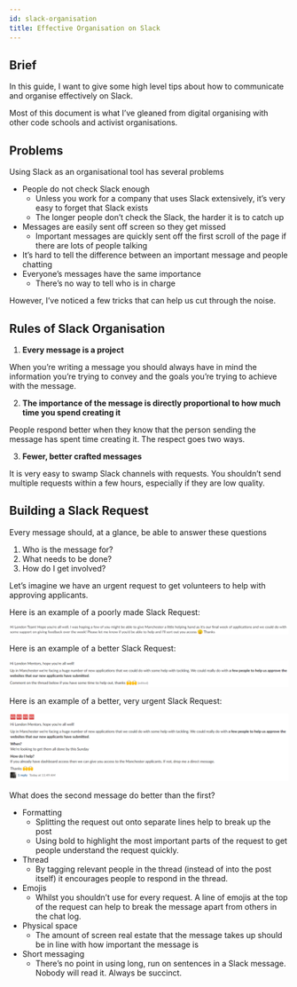 ```yaml
---
id: slack-organisation
title: Effective Organisation on Slack
---
```


## Brief

In this guide, I want to give some high level tips about how to communicate and organise effectively on Slack.

Most of this document is what I’ve gleaned from digital organising with other code schools and activist organisations.

## Problems

Using Slack as an organisational tool has several problems

- People do not check Slack enough
  - Unless you work for a company that uses Slack extensively, it’s very easy to forget that Slack exists
  - The longer people don’t check the Slack, the harder it is to catch up
- Messages are easily sent off screen so they get missed
  - Important messages are quickly sent off the first scroll of the page if there are lots of people talking
- It’s hard to tell the difference between an important message and people chatting
- Everyone’s messages have the same importance
  - There’s no way to tell who is in charge

However, I’ve noticed a few tricks that can help us cut through the noise.

## Rules of Slack Organisation

1. **Every message is a project**

When you’re writing a message you should always have in mind the information you’re trying to convey and the goals you’re trying to achieve with the message.

2. **The importance of the message is directly proportional to how much time you spend creating it**

People respond better when they know that the person sending the message has spent time creating it. The respect goes two ways.

3. **Fewer, better crafted messages**

It is very easy to swamp Slack channels with requests. You shouldn’t send multiple requests within a few hours, especially if they are low quality.

## Building a Slack Request

Every message should, at a glance, be able to answer these questions

1. Who is the message for?
2. What needs to be done?
3. How do I get involved?

Let’s imagine we have an urgent request to get volunteers to help with approving applicants.

Here is an example of a poorly made Slack Request:

![alt_text](assets/slack-org/image2.png "Chat Message")

Here is an example of a better Slack Request:

![alt_text](assets/slack-org/image3.png "Chat Message")

Here is an example of a better, very urgent Slack Request:

![alt_text](assets/slack-org/image4.png "Chat Message")

What does the second message do better than the first?

- Formatting
  - Splitting the request out onto separate lines help to break up the post
  - Using bold to highlight the most important parts of the request to get people understand the request quickly.
- Thread
  - By tagging relevant people in the thread (instead of into the post itself) it encourages people to respond in the thread.
- Emojis
  - Whilst you shouldn’t use for every request. A line of emojis at the top of the request can help to break the message apart from others in the chat log.
- Physical space
  - The amount of screen real estate that the message takes up should be in line with how important the message is
- Short messaging
  - There’s no point in using long, run on sentences in a Slack message. Nobody will read it. Always be succinct.

